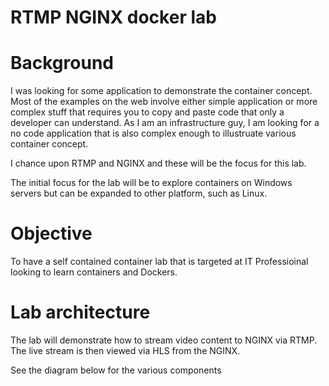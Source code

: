 # **RTMP NGINX docker lab**

# Background
I was looking for some application to demonstrate the container concept. Most of the examples on the web involve either simple application or more complex stuff that requires you to copy and paste code that only a developer can understand. As I am an infrastructure guy, I am looking for a no code application that is also complex enough to illustruate various container concept.

I chance upon RTMP and NGINX and these will be the focus for this lab.

The initial focus for the lab will be to explore containers on Windows servers but can be expanded to other platform, such as Linux.

# Objective
To have a self contained container lab that is targeted at IT Professioinal looking to learn containers and Dockers.

# Lab architecture
The lab will demonstrate how to stream video content to NGINX via RTMP. The live stream is then viewed via HLS from the NGINX.

See the diagram below for the various components
